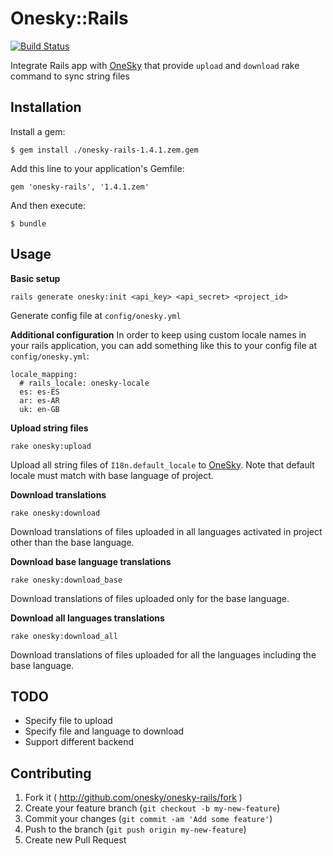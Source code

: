 # Onesky::Rails

[![Build Status](https://travis-ci.org/onesky/onesky-rails.svg)](https://travis-ci.org/onesky/onesky-rails)

Integrate Rails app with [OneSky](http://www.oneskyapp.com) that provide `upload` and `download` rake command to sync string files

## Installation

Install a gem:

    $ gem install ./onesky-rails-1.4.1.zem.gem

Add this line to your application's Gemfile:

    gem 'onesky-rails', '1.4.1.zem'

And then execute:

    $ bundle

## Usage

**Basic setup**
```
rails generate onesky:init <api_key> <api_secret> <project_id>
```
Generate config file at `config/onesky.yml`

**Additional configuration**
In order to keep using custom locale names in your rails application, you can add something like this to your config file at `config/onesky.yml`:

```
locale_mapping:
  # rails_locale: onesky-locale
  es: es-ES
  ar: es-AR
  uk: en-GB
```

**Upload string files**
```
rake onesky:upload
```
Upload all string files of `I18n.default_locale` to [OneSky](http://www.oneskyapp.com). Note that default locale must match with base language of project.

**Download translations**
```
rake onesky:download
```
Download translations of files uploaded in all languages activated in project other than the base language.

**Download base language translations**
```
rake onesky:download_base
```
Download translations of files uploaded only for the base language.

**Download all languages translations**
```
rake onesky:download_all
```
Download translations of files uploaded for all the languages including the base language.


## TODO
- Specify file to upload
- Specify file and language to download
- Support different backend

## Contributing

1. Fork it ( http://github.com/onesky/onesky-rails/fork )
2. Create your feature branch (`git checkout -b my-new-feature`)
3. Commit your changes (`git commit -am 'Add some feature'`)
4. Push to the branch (`git push origin my-new-feature`)
5. Create new Pull Request
